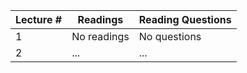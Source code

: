 | Lecture # | Readings | Reading Questions | 
| --- | --- | --- | 
| 1 | No readings | No questions |
| 2 | ... | ... | 